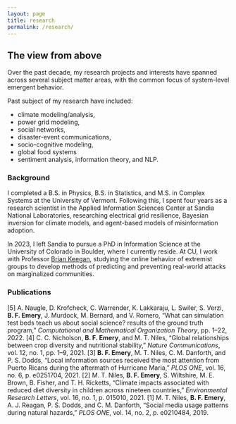 ```yaml
---
layout: page
title: research
permalink: /research/
---
```


## The view from above

Over the past decade, my research projects and interests have spanned across several subject matter areas, with the common focus of system-level emergent behavior. 

Past subject of my research have included:
- climate modeling/analysis,
- power grid modeling,
- social networks,
- disaster-event communications,
- socio-cognitive modeling,
- global food systems
- sentiment analysis, information theory, and NLP.

### Background 

I completed a B.S. in Physics, B.S. in Statistics, and M.S. in Complex Systems at the University of Vermont. Following this, I spent four years as a research scientist in the Applied Information Sciences Center at Sandia National Laboratories, researching electrical grid resilience, Bayesian inversion for climate models, and agent-based models of misinformation adoption.

In 2023, I left Sandia to pursue a PhD in Information Science at the University of Colorado in Boulder, where I currently reside. At CU, I work with Professor [Brian Keegan](https://www.brianckeegan.com/), studying the online behavior of extremist groups to develop methods of predicting and preventing real-world attacks on marginalized communities.

### Publications 

\[5\] A. Naugle, D. Krofcheck, C. Warrender, K. Lakkaraju, L. Swiler, S. Verzi, **B. F. Emery**, J. Murdock, M. Bernard, and V. Romero, “What can simulation test beds teach us about social science? results of the ground truth program,” *Computational and Mathematical Organization Theory*, pp. 1–22, 2022.
\[4\] C. C. Nicholson, **B. F. Emery**, and M. T. Niles, “Global relationships between crop diversity and nutritional stability,” *Nature Communications*, vol. 12, no. 1, pp. 1–9, 2021.
\[3\] **B. F. Emery**, M. T. Niles, C. M. Danforth, and P. S. Dodds, “Local information sources received the most attention from Puerto Ricans during the aftermath of Hurricane Maria,” *PLOS ONE*, vol. 16, no. 6, p. e0251704, 2021.
\[2\] M. T. Niles, **B. F. Emery**, S. Wiltshire, M. E. Brown, B. Fisher, and T. H. Ricketts, “Climate impacts associated with reduced diet diversity in children across nineteen countries,” *Environmental Research Letters*, vol. 16, no. 1, p. 015010, 2021.
\[1\] M. T. Niles, **B. F. Emery**, A. J. Reagan, P. S. Dodds, and C. M. Danforth, “Social media usage patterns during natural hazards,” *PLOS ONE*, vol. 14, no. 2, p. e0210484, 2019.






<!-- Benjamin Freixas Emery is a first-year PhD student in the Information Science Department at CU Boulder. His research, advised by Brian Keegan, surrounds the flow of conspiratorial misinformation, the strategies used to spread such misinformation and the prediction of action based on it. 

Before beginning his degree at CU, Ben completed bachelors’ degrees in physics and statistics as well as an MS in Complex Systems at the University of Vermont. He also spent four years as a multidisciplinary research scientist at Sandia National Labs. -->
